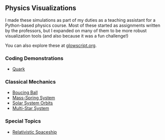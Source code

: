 ## Physics Visualizations

I made these simulations as part of my duties as a teaching assistant for a Python-based physics course. Most of these started as assignments written by the professors, but I expanded on many of them to be more robust visualization tools (and also because it was a fun challenge!)

You can also explore these at [glowscript.org](https://glowscript.org/#/user/virginia.e.price/folder/contempphys/).

### Coding Demonstrations

- [Quark](demos/quark)

### Classical Mechanics

- [Boucing Ball](classical/bounce)
- [Mass-Spring System](classical/spring)
- [Solar System Orbits]()
- [Multi-Star System]()

### Special Topics

- [Relativistic Spaceship]()
